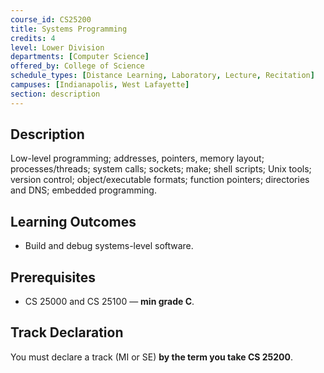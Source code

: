 ```yaml
---
course_id: CS25200
title: Systems Programming
credits: 4
level: Lower Division
departments: [Computer Science]
offered_by: College of Science
schedule_types: [Distance Learning, Laboratory, Lecture, Recitation]
campuses: [Indianapolis, West Lafayette]
section: description
---
```


## Description
Low-level programming; addresses, pointers, memory layout; processes/threads; system calls; sockets; make; shell scripts; Unix tools; version control; object/executable formats; function pointers; directories and DNS; embedded programming.

## Learning Outcomes
- Build and debug systems-level software.

## Prerequisites
- CS 25000 and CS 25100 — **min grade C**.

## Track Declaration
You must declare a track (MI or SE) **by the term you take CS 25200**.